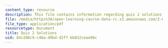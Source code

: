 ```yaml
---
content_type: resource
description: This file contains information regarding quiz 2 solutions.
file: /media/https%3A/open-learning-course-data-rc.s3.amazonaws.com/2-003sc-engineering-dynamics-fall-2011/84c208c9c48ad9bdd2f7bb832ceae96c_MIT2_003SCF11_quiz2_sol.pdf
file_type: application/pdf
resourcetype: Document
title: Quiz 2 Solutions
uid: 84c208c9-c48a-d9bd-d2f7-bb832ceae96c
---
```

